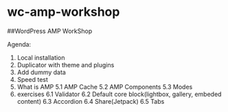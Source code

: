 # wc-amp-workshop


##WordPress AMP WorkShop

Agenda:

1. Local installation
2. Duplicator with theme and plugins
3. Add dummy data
4. Speed test 
5. What is AMP 
 5.1 AMP Cache
 5.2 AMP Components
 5.3 Modes
6. exercises
  6.1 Validator
  6.2 Default core block(lightbox, gallery, embeded content)
  6.3 Accordion
  6.4 Share(Jetpack)
  6.5 Tabs
